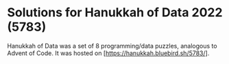 # Solutions for Hanukkah of Data 2022 (5783)

Hanukkah of Data was a set of 8 programming/data puzzles, analogous to Advent of Code. It was hosted on [https://hanukkah.bluebird.sh/5783/].
